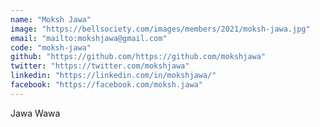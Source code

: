 ```yaml
---
name: "Moksh Jawa"
image: "https://bellsociety.com/images/members/2021/moksh-jawa.jpg"
email: "mailto:mokshjawa@gmail.com"
code: "moksh-jawa"
github: "https://github.com/https://github.com/mokshjawa"
twitter: "https://twitter.com/mokshjawa"
linkedin: "https://linkedin.com/in/mokshjawa/"
facebook: "https://facebook.com/moksh.jawa"
---
```

Jawa Wawa